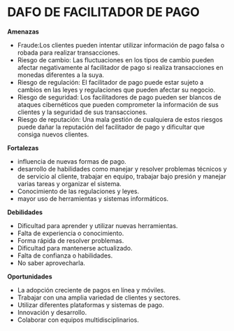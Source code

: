 # DAFO DE FACILITADOR DE PAGO	

**Amenazas**
- Fraude:Los clientes pueden intentar utilizar información de pago falsa o robada para realizar transacciones.
- Riesgo de cambio: Las fluctuaciones en los tipos de cambio pueden afectar negativamente al facilitador de pago si realiza transacciones en monedas diferentes a la suya.
- Riesgo de regulación: El facilitador de pago puede estar sujeto a cambios en las leyes y regulaciones que pueden afectar su negocio.
- Riesgo de seguridad: Los facilitadores de pago pueden ser blancos de ataques cibernéticos que pueden comprometer la información de sus clientes y la seguridad de sus transacciones.
- Riesgo de reputación: Una mala gestión de cualquiera de estos riesgos puede dañar la reputación del facilitador de pago y dificultar que consiga nuevos clientes.

**Fortalezas**
- influencia de nuevas formas de pago.
- desarrollo de habilidades como manejar y resolver problemas técnicos y de servicio al cliente, trabajar en equipo, trabajar bajo presión y manejar varias tareas y organizar el sistema.
- Conocimiento de las regulaciones y leyes.
- mayor uso de herramientas y sistemas informáticos.

**Debilidades**
- Dificultad para aprender y utilizar nuevas herramientas.
- Falta de experiencia o conocimiento.
- Forma rápida de resolver problemas.
- Dificultad para mantenerse actualizado.
- Falta de confianza o habilidades.
- No saber aprovecharla.

**Oportunidades**
- La adopción creciente de pagos en línea y móviles.
- Trabajar con una amplia variedad de clientes y sectores.
- Utilizar diferentes plataformas y sistemas de pago.
- Innovación y desarrollo.
- Colaborar con equipos multidisciplinarios.
